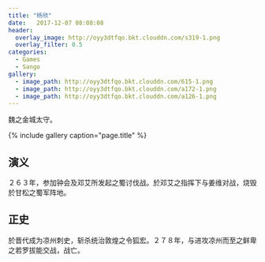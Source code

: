 ```yaml
---
title: "杨欣"
date:   2017-12-07 08:08:08
header:
  overlay_image: http://oyy3dtfqo.bkt.clouddn.com/s319-1.png
  overlay_filter: 0.5
categories:
  - Games
  - Sango
gallery:
  - image_path: http://oyy3dtfqo.bkt.clouddn.com/615-1.png
  - image_path: http://oyy3dtfqo.bkt.clouddn.com/a172-1.png
  - image_path: http://oyy3dtfqo.bkt.clouddn.com/a126-1.png
---
```


魏之金城太守。

{% include gallery caption="page.title" %}

## 演义

２６３年，参加钟会及邓艾所发起之蜀讨伐战。於邓艾之指挥下与姜维对战，烧毁於甘松之蜀军阵地。

## 正史

於晋代成为凉州刺史，斩杀统治敦煌之令狐宏。２７８年，与进攻凉州而至之鲜卑之若罗拔能交战，战亡。